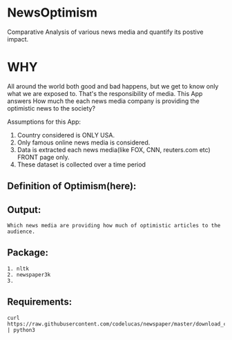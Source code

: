 # NewsOptimism
Comparative Analysis of various news media and quantify its postive impact.

# WHY
All around the world both good and bad happens, but we get to know only what we are exposed to. That's the responsibility of media. This App answers How much the each news media company is providing the optimistic news to the society?

Assumptions for this App:
1. Country considered is ONLY USA.
2. Only famous online news media is considered.
3. Data is extracted each news media(like FOX, CNN, reuters.com etc) FRONT page only.
4. These dataset is collected over a time period

## Definition of Optimism(here):

## Output: 
    Which news media are providing how much of optimistic articles to the audience.

## Package:
    1. nltk
    2. newspaper3k
    3. 

## Requirements:
    curl https://raw.githubusercontent.com/codelucas/newspaper/master/download_corpora.py | python3
